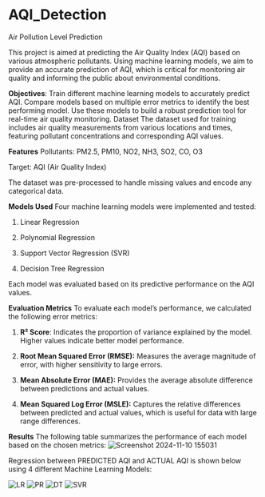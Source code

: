 # AQI_Detection
Air Pollution Level Prediction

This project is aimed at predicting the Air Quality Index (AQI) based on various atmospheric pollutants. Using machine learning models, we aim to provide an accurate prediction of AQI, which is critical for monitoring air quality and informing the public about environmental conditions.

**Objectives**:
Train different machine learning models to accurately predict AQI.
Compare models based on multiple error metrics to identify the best performing model.
Use these models to build a robust prediction tool for real-time air quality monitoring.
Dataset
The dataset used for training includes air quality measurements from various locations and times, featuring pollutant concentrations and corresponding AQI values.

**Features**
Pollutants: PM2.5, PM10, NO2, NH3, SO2, CO, O3

Target: AQI (Air Quality Index)

The dataset was pre-processed to handle missing values and encode any categorical data.

**Models Used**
Four machine learning models were implemented and tested:

1. Linear Regression

2. Polynomial Regression

3. Support Vector Regression (SVR)

4. Decision Tree Regression

Each model was evaluated based on its predictive performance on the AQI values.

**Evaluation Metrics**
To evaluate each model’s performance, we calculated the following error metrics:

1. **R² Score**: Indicates the proportion of variance explained by the model. Higher values indicate better model performance.

2. **Root Mean Squared Error (RMSE):** Measures the average magnitude of error, with higher sensitivity to large errors.

3. **Mean Absolute Error (MAE):** Provides the average absolute difference between predictions and actual values.

4. **Mean Squared Log Error (MSLE):** Captures the relative differences between predicted and actual values, which is useful for data with large range differences.

**Results**
The following table summarizes the performance of each model based on the chosen metrics:
![Screenshot 2024-11-10 155031](https://github.com/user-attachments/assets/d516ed9c-1343-44cd-ba65-a9f15966e400)

Regression between PREDICTED AQI and ACTUAL AQI is shown below using 4 different Machine Learning Models:


![LR](https://github.com/user-attachments/assets/23fd15be-00b0-460f-a898-fb35b3d7c045)
![PR](https://github.com/user-attachments/assets/a021d438-50d9-459e-b98d-9ba753d95871)
![DT](https://github.com/user-attachments/assets/5cf8b9ca-c9d0-4e57-bb1f-36ce156aa1da)
![SVR](https://github.com/user-attachments/assets/921b9d79-e554-4f97-94ae-aee1063ab677)






